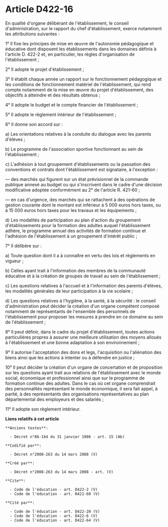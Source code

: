 # Article D422-16

En qualité d'organe délibérant de l'établissement, le conseil d'administration, sur le rapport du chef d'établissement,
exerce notamment les attributions suivantes : 

1° Il fixe les principes de mise en œuvre de l'autonomie pédagogique et éducative dont disposent les établissements dans les
domaines définis à l'article D. 422-2 et, en particulier, les règles d'organisation de l'établissement ; 

2° Il adopte le projet d'établissement ; 

3° Il établit chaque année un rapport sur le fonctionnement pédagogique et les conditions de fonctionnement matériel de
l'établissement, qui rend compte notamment de la mise en œuvre du projet d'établissement, des objectifs à atteindre et des
résultats obtenus ; 

4° Il adopte le budget et le compte financier de l'établissement ; 

5° Il adopte le règlement intérieur de l'établissement ; 

6° Il donne son accord sur : 

a) Les orientations relatives à la conduite du dialogue avec les parents d'élèves ; 

b) Le programme de l'association sportive fonctionnant au sein de l'établissement ; 

c) L'adhésion à tout groupement d'établissements ou la passation des conventions et contrats dont l'établissement est
signataire, à l'exception : 

― des marchés qui figurent sur un état prévisionnel de la commande publique annexé au budget ou qui s'inscrivent dans le
cadre d'une décision modificative adoptée conformément au 2° de l'article R. 421-60 ; 

― en cas d'urgence, des marchés qui se rattachent à des opérations de gestion courante dont le montant est inférieur à 5 000
euros hors taxes, ou à 15 000 euros hors taxes pour les travaux et les équipements ; 

d) Les modalités de participation au plan d'action du groupement d'établissements pour la formation des adultes auquel
l'établissement adhère, le programme annuel des activités de formation continue et l'adhésion de l'établissement à un
groupement d'intérêt public ; 

7° Il délibère sur : 

a) Toute question dont il a à connaître en vertu des lois et règlements en vigueur ; 

b) Celles ayant trait à l'information des membres de la communauté éducative et à la création de groupes de travail au sein
de l'établissement ; 

c) Les questions relatives à l'accueil et à l'information des parents d'élèves, les modalités générales de leur participation
à la vie scolaire ; 

d) Les questions relatives à l'hygiène, à la santé, à la sécurité : le conseil d'administration peut décider la création d'un
organe compétent composé notamment de représentants de l'ensemble des personnels de l'établissement pour proposer les mesures
à prendre en ce domaine au sein de l'établissement ; 

8° Il peut définir, dans le cadre du projet d'établissement, toutes actions particulières propres à assurer une meilleure
utilisation des moyens alloués à l'établissement et une bonne adaptation à son environnement ; 

9° Il autorise l'acceptation des dons et legs, l'acquisition ou l'aliénation des biens ainsi que les actions à intenter ou à
défendre en justice ; 

10° Il peut décider la création d'un organe de concertation et de proposition sur les questions ayant trait aux relations de
l'établissement avec le monde social, économique et professionnel ainsi que sur le programme de formation continue des
adultes. Dans le cas où cet organe comprendrait des personnalités représentant le monde économique, il sera fait appel, à
parité, à des représentants des organisations représentatives au plan départemental des employeurs et des salariés ; 

11° Il adopte son règlement intérieur.

**Liens relatifs à cet article**

	**Anciens textes**:

	  - Décret n°86-164 du 31 janvier 1986 - art. 15 (Ab)

	**Codifié par**:

	  - Décret n°2008-263 du 14 mars 2008 (V)

	**Créé par**:

	  - Décret n°2008-263 du 14 mars 2008 - art. (V)

	**Cite**:

	  - Code de l'éducation - art. D422-2 (V)
	  - Code de l'éducation - art. R421-60 (V)

	**Cité par**:

	  - Code de l'éducation - art. D422-20 (V)
	  - Code de l'éducation - art. D422-6 (V)
	  - Code de l'éducation - art. D422-64 (V)
